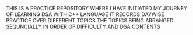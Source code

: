 THIS IS A PRACTICE REPOSITORY WHERE I HAVE INITIATED MY JOURNEY OF LEARNING DSA WITH C++ LANGUAGE 
IT RECORDS DAYWISE PRACTICE OVER DIFFERENT TOPICS 
THE TOPICS BEING ARRANGED SEQUNCIALLY IN ORDER OF DIFFICULTY AND DSA CONTENTS
